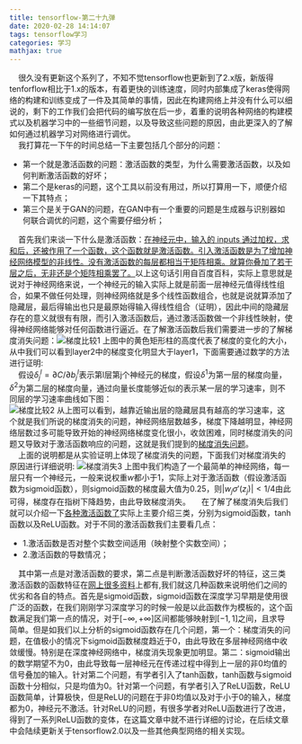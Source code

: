 ```yaml
---
title: tensorflow-第二十九弹
date: 2020-02-28 14:14:07
tags: tensorflow学习
categories: 学习
mathjax: true
---
```

&nbsp;&nbsp;&nbsp;&nbsp;很久没有更新这个系列了，不知不觉tensorflow也更新到了2.x版，新版得tenforflow相比于1.x的版本，有着更快的训练速度，同时内部集成了keras使得网络的构建和训练变成了一件及其简单的事情，因此在构建网络上并没有什么可以细说的，剩下的工作我们会把代码的编写放在后一步，着重的说明各种网络的构建模式以及机器学习中的一些细节问题，以及导致这些问题的原因，由此更深入的了解如何通过机器学习对网络进行调优。  
&nbsp;&nbsp;&nbsp;&nbsp;我打算花一下午的时间总结一下主要包括几个部分的问题：
* 第一个就是激活函数的问题：激活函数的类型，为什么需要激活函数，以及如何判断激活函数的好坏；
* 第二个是keras的问题，这个工具以前没有用过，所以打算用一下，顺便介绍一下其特点；
* 第三个是关于GAN的问题，在GAN中有一个重要的问题是生成器与识别器如何联合调优的问题，这个需要仔细分析；

&nbsp;&nbsp;&nbsp;&nbsp;首先我们来谈一下什么是激活函数：[在神经元中，输入的 inputs 通过加权，求和后，还被作用了一个函数，这个函数就是激活函数。引入激活函数是为了增加神经网络模型的非线性。没有激活函数的每层都相当于矩阵相乘。就算你叠加了若干层之后，无非还是个矩阵相乘罢了。](https://baike.baidu.com/item/%E6%BF%80%E6%B4%BB%E5%87%BD%E6%95%B0/2520792?fr=aladdin)以上这句话引用自百度百科，实际上意思就是说对于神经网络来说，一个神经元的输入实际上就是前面一层神经元值得线性组合，如果不做任何处理，则神经网络就是多个线性函数组合，也就是说就算添加了隐藏层，最后得输出也只是最原始得输入得线性组合（证明），因此中间的隐藏层存在的意义就很有有限，而引入激活函数后，通过激活函数做一个非线性映射，使得神经网络能够对任何函数进行逼近。在了解激活函数后我们需要进一步的了解梯度消失问题：![梯度比较1](https://blogimage-1251632003.cos.ap-guangzhou.myqcloud.com/%E7%A5%9E%E7%BB%8F%E7%BD%91%E7%BB%9C%E6%A2%AF%E5%BA%A6%E6%B6%88%E5%A4%B1.png)
上图中的黄色矩形柱的高度代表了梯度的变化的大小，从中我们可以看到layer2中的梯度变化明显大于layer1，下面需要通过数学的方法进行证明:  
&nbsp;&nbsp;&nbsp;&nbsp;假设$\delta^l_j= \partial C /\partial b^l_j$表示第l层第j个神经元的梯度，假设$\delta^1$为第一层的梯度向量，$\delta^2$为第二层的梯度向量，通过向量长度能够近似的表示某一层的学习速率，则不同层的学习速率曲线如下图：  
![梯度比较2](https://blogimage-1251632003.cos.ap-guangzhou.myqcloud.com/%E4%B8%8D%E5%90%8C%E5%B1%82%E5%AD%A6%E4%B9%A0%E9%80%9F%E7%8E%87.png)
从上图可以看到，越靠近输出层的隐藏层具有越高的学习速率，这个就是我们所说的梯度消失的问题，神经网络层数越多，梯度下降越明显，神经网络层数过多可能导致开始的神经网络梯度变化很小，收敛困难，同时梯度消失的问题又导致对于激活函数响应的问题，这就是我们提到的[梯度消失问题](http://neuralnetworksanddeeplearning.com/chap5.html)。  
&nbsp;&nbsp;&nbsp;&nbsp;上面的说明都是从实验证明上体现了梯度消失的问题，下面我们对梯度消失的原因进行详细说明:
![梯度消失3](https://blogimage-1251632003.cos.ap-guangzhou.myqcloud.com/%E6%A2%AF%E5%BA%A6%E6%B6%88%E5%A4%B1%E8%AF%B4%E6%98%8E.png)
上图中我们构造了一个最简单的神经网络，每一层只有一个神经元，一般来说权重$w$都小于1，实际上对于激活函数（假设激活函数为sigmoid函数），则sigmoid函数的梯度最大值为0.25，则$|w_j \sigma'(z_j)| < 1/4$由此可得，梯度存在指树下降趋势，由此导致梯度消失。
&nbsp;&nbsp;&nbsp;&nbsp;在了解了梯度消失后我们就可以介绍一下[各种激活函数了](https://blog.csdn.net/tyhj_sf/article/details/79932893)实际上主要介绍三类，分别为sigmoid函数，tanh函数以及ReLU函数。对于不同的激活函数我们主要看几点：
* 1.激活函数是否对整个实数空间适用（映射整个实数空间）；
* 2.激活函数的导数情况；

&nbsp;&nbsp;&nbsp;&nbsp;其中第一点是对激活函数的要求，第二点是判断激活函数好坏的特征，这三类激活函数的函数特征在[网上很多资料](https://blog.csdn.net/tyhj_sf/article/details/79932893)上都有,我们就这几种函数来说明他们之间的优劣和各自的特点。首先是sigmoid函数，sigmoid函数在深度学习早期是使用很广泛的函数，在我们刚刚学习深度学习的时候一般是以此函数作为模板的，这个函数满足我们第一点的情况，对于$[-\infty,+\infty]$区间都能够映射到$[-1,1]$之间，且求导简单。但是如我们以上分析的sigmoid函数存在几个问题，第一个：梯度消失的问题，在值极小的情况下sigmoid函数梯度趋近于0，由此导致在多层神经网络中收敛缓慢。特别是在深度神经网络中，梯度消失现象更加明显。第二：sigmoid输出的数学期望不为0，由此导致每一层神经元在传递过程中得到上一层的非0均值的信号叠加的输入。针对第二个问题，有学者引入了tanh函数，tanh函数与sigmoid函数十分相似，只是均值为0。针对第一个问题，有学者引入了ReLU函数，ReLU函数简单，计算极快，但是ReLU的问题在于非0均值以及对于小于0的输入，梯度都为0，神经元不激活。针对ReLU的问题，有很多学者对ReLU函数进行了改进，得到了一系列ReLU函数的变体，在这篇文章中就不进行详细的讨论，在后续文章中会陆续更新关于tensorflow2.0以及一些其他典型网络的相关实现。
